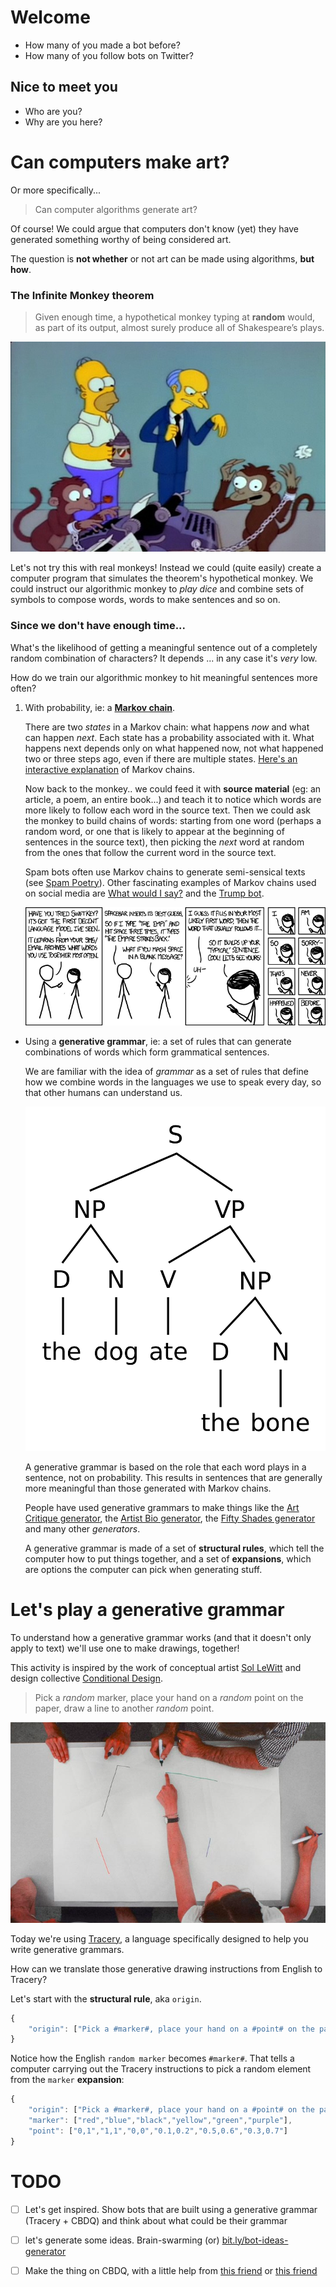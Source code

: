 # Welcome

* How many of you made a bot before?
* How many of you follow bots on Twitter?

## Nice to meet you

* Who are you?
* Why are you here?


# Can computers make art?

Or more specifically...

> Can computer algorithms generate art?

Of course! We could argue that computers don't know (yet) they have generated something worthy of being considered art. 

<!-- Computer programs lack self-awareness (at present), and for the sake of this workshop, they lack what is called *curation coefficient*: they don't know if what they generated is good. --> 

The question is **not whether** or not art can be made using algorithms, **but how**.

### The Infinite Monkey theorem

> Given enough time, a hypothetical monkey typing at **random** would, as part of its output, almost surely produce all of Shakespeare’s plays.

[![](assets/monkeys.jpg)](https://www.youtube.com/watch?v=no_elVGGgW8)

Let's not try this with real monkeys! Instead we could (quite easily) create a computer program that simulates the theorem's hypothetical monkey. We could instruct our algorithmic monkey to *play dice* and combine sets of symbols to compose words, words to make sentences and so on.

### Since we don't have enough time...

What's the likelihood of getting a meaningful sentence out of a completely random combination of characters? It depends ... in any case it's *very* low.

How do we train our algorithmic monkey to hit meaningful sentences more often?

1. With probability, ie: a [**Markov chain**](https://en.wikipedia.org/wiki/Markov_chain). 

	There are two *states* in a Markov chain: what happens *now* and what can happen *next*. Each state has a probability associated with it. What happens next depends only on what happened now, not what happened two or three steps ago, even if there are multiple states. [Here's an interactive explanation](http://setosa.io/blog/2014/07/26/markov-chains/) of Markov chains. 
  
	Now back to the monkey.. we could feed it with **source material** (eg: an article, a poem, an entire book...) and teach it to notice which words are more likely to follow each word in the source text. Then we could ask the monkey to build chains of words: starting from one word (perhaps a random word, or one that is likely to appear at the beginning of sentences in the source text), then picking the *next* word at random from the ones that follow the current word in the source text. 

	Spam bots often use Markov chains to generate semi-sensical texts (see [Spam Poetry](http://www.spampoetry.org)). Other fascinating examples of Markov chains used on social media are [What would I say?](http://what-would-i-say.com) and the [Trump bot](https://filiph.github.io/markov/).
	
	![](assets/swiftkey.png)
* Using a **generative grammar**, ie: a set of rules that can generate combinations of words which form grammatical sentences. 
	
	We are familiar with the idea of *grammar* as a set of rules that define how we combine words in the languages we use to speak every day, so that other humans can understand us. 
	
	![](assets/dog-ate-bone.png)
	
	A generative grammar is based on the role that each word plays in a sentence, not on probability. This results in sentences that are generally more meaningful than those generated with Markov chains. 
	
	People have used generative grammars to make things like the [Art Critique generator](http://www.pixmaven.com/phrase_generator.html), the [Artist Bio generator](http://500letters.org/form_15.php), the [Fifty Shades generator](http://www.fiftyshadesgenerator.com/) and many other *generators*.
	
	A generative grammar is made of a set of **structural rules**, which tell the computer how to put things together, and a set of **expansions**, which are options the computer can pick when generating stuff. 
	
<!-- Why grammars instead of Markov chains? Because they tend to be easier to start with, and give you more control over the generated output -->
	
# Let's play a generative grammar

To understand how a generative grammar works (and that it doesn't only apply to text) we'll use one to make drawings, together!

This activity is inspired by the work of conceptual artist [Sol LeWitt](https://www.moma.org/learn/moma_learning/themes/conceptual-art/sol-lewitt-and-instruction-based-art) and design collective [Conditional Design](https://www.conditionaldesign.org/).

> Pick a *random* marker, place your hand on a *random* point on the paper, draw a line to another *random* point.

![](assets/conditional-drawing.png)

Today we're using [Tracery](http://www.crystalcodepalace.com/tracery.html), a language specifically designed to help you write generative grammars.

How can we translate those generative drawing instructions from English to Tracery?

Let's start with the **structural rule**, aka `origin`. 

```js
{
	"origin": ["Pick a #marker#, place your hand on a #point# on the paper, draw a line to another #point#."]
}
```

Notice how the English `random marker` becomes `#marker#`. That tells a computer carrying out the Tracery instructions to pick a random element from the `marker` **expansion**:

```js
{
	"origin": ["Pick a #marker#, place your hand on a #point# on the paper, draw a line to another #point#."],
	"marker": ["red","blue","black","yellow","green","purple"],
	"point": ["0,1","1,1","0,0","0.1,0.2","0.5,0.6","0.3,0.7"]
}
```

<!--
> Fold the paper along two random points, pick a random marker, draw a line of random length on the fold.
> Pick a random hand, place it on a random point on the paper, trace the hand with a random marker 
-->	
	
	
	
	
	
	
	
# TODO



- [ ] Let's get inspired. Show bots that are built using a generative grammar (Tracery + CBDQ) and think about what could be their grammar

- [ ] let's generate some ideas. Brain-swarming (or) [bit.ly/bot-ideas-generator](https://matteomenapace.github.io/random-generator-generator/examples/bot-idea-generator/)

- [ ] Make the thing on CBDQ, with a little help from [this friend](https://matteomenapace.github.io/random-generator-generator/) or [this friend](http://www.brightspiral.com/tracery/)
	

